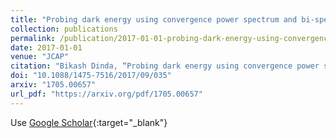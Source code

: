 ```yaml
---
title: "Probing dark energy using convergence power spectrum and bi-spectrum"
collection: publications
permalink: /publication/2017-01-01-probing-dark-energy-using-convergence-power-spectrum-and-bi-spectrum
date: 2017-01-01
venue: "JCAP"
citation: "Bikash Dinda, “Probing dark energy using convergence power spectrum and bi-spectrum.” JCAP, 2017."
doi: "10.1088/1475-7516/2017/09/035"
arxiv: "1705.00657"
url_pdf: "https://arxiv.org/pdf/1705.00657"
---
```


Use [Google Scholar](https://scholar.google.com/scholar?q=Probing+dark+energy+using+convergence+power+spectrum+and+bi-spectrum){:target="_blank"}
